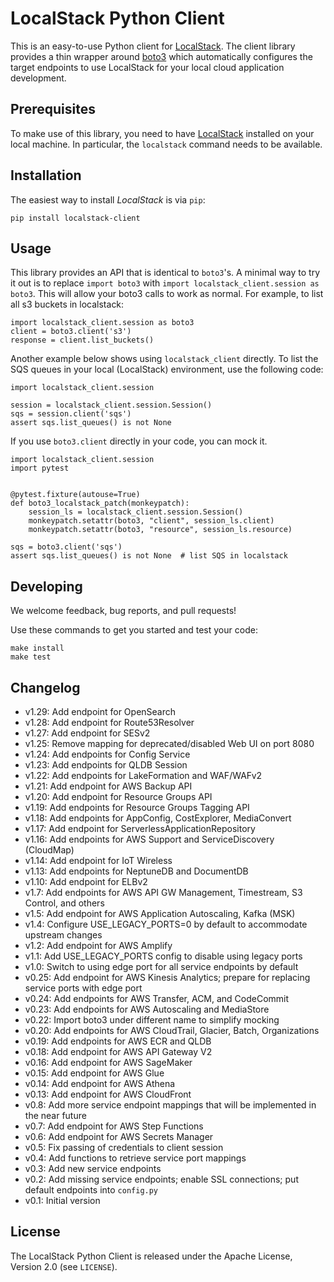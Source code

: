# LocalStack Python Client

This is an easy-to-use Python client for [LocalStack](https://github.com/localstack/localstack).
The client library provides a thin wrapper around [boto3](https://github.com/boto/boto3) which
automatically configures the target endpoints to use LocalStack for your local cloud
application development.

## Prerequisites

To make use of this library, you need to have [LocalStack](https://github.com/localstack/localstack)
installed on your local machine. In particular, the `localstack` command needs to be available.

## Installation

The easiest way to install *LocalStack* is via `pip`:

```
pip install localstack-client
```

## Usage

This library provides an API that is identical to `boto3`'s. A minimal way to try it out is to replace
`import boto3` with `import localstack_client.session as boto3`. This will allow your boto3 calls to work as normal.
For example, to list all s3 buckets in localstack:

```
import localstack_client.session as boto3
client = boto3.client('s3')
response = client.list_buckets()
```

Another example below shows using `localstack_client` directly. To list the SQS queues
in your local (LocalStack) environment, use the following code:

```
import localstack_client.session

session = localstack_client.session.Session()
sqs = session.client('sqs')
assert sqs.list_queues() is not None
```

If you use `boto3.client` directly in your code, you can mock it.

```
import localstack_client.session
import pytest


@pytest.fixture(autouse=True)
def boto3_localstack_patch(monkeypatch):
    session_ls = localstack_client.session.Session()
    monkeypatch.setattr(boto3, "client", session_ls.client)
    monkeypatch.setattr(boto3, "resource", session_ls.resource)
```

```
sqs = boto3.client('sqs')
assert sqs.list_queues() is not None  # list SQS in localstack
```


## Developing

We welcome feedback, bug reports, and pull requests!

Use these commands to get you started and test your code:

```
make install
make test
```

## Changelog

* v1.29: Add endpoint for OpenSearch
* v1.28: Add endpoint for Route53Resolver
* v1.27: Add endpoint for SESv2
* v1.25: Remove mapping for deprecated/disabled Web UI on port 8080
* v1.24: Add endpoints for Config Service
* v1.23: Add endpoints for QLDB Session
* v1.22: Add endpoints for LakeFormation and WAF/WAFv2
* v1.21: Add endpoint for AWS Backup API
* v1.20: Add endpoint for Resource Groups API
* v1.19: Add endpoints for Resource Groups Tagging API
* v1.18: Add endpoints for AppConfig, CostExplorer, MediaConvert
* v1.17: Add endpoint for ServerlessApplicationRepository
* v1.16: Add endpoints for AWS Support and ServiceDiscovery (CloudMap)
* v1.14: Add endpoint for IoT Wireless
* v1.13: Add endpoints for NeptuneDB and DocumentDB
* v1.10: Add endpoint for ELBv2
* v1.7: Add endpoints for AWS API GW Management, Timestream, S3 Control, and others
* v1.5: Add endpoint for AWS Application Autoscaling, Kafka (MSK)
* v1.4: Configure USE_LEGACY_PORTS=0 by default to accommodate upstream changes
* v1.2: Add endpoint for AWS Amplify
* v1.1: Add USE_LEGACY_PORTS config to disable using legacy ports
* v1.0: Switch to using edge port for all service endpoints by default
* v0.25: Add endpoint for AWS Kinesis Analytics; prepare for replacing service ports with edge port
* v0.24: Add endpoints for AWS Transfer, ACM, and CodeCommit
* v0.23: Add endpoints for AWS Autoscaling and MediaStore
* v0.22: Import boto3 under different name to simplify mocking
* v0.20: Add endpoints for AWS CloudTrail, Glacier, Batch, Organizations
* v0.19: Add endpoints for AWS ECR and QLDB
* v0.18: Add endpoint for AWS API Gateway V2
* v0.16: Add endpoint for AWS SageMaker
* v0.15: Add endpoint for AWS Glue
* v0.14: Add endpoint for AWS Athena
* v0.13: Add endpoint for AWS CloudFront
* v0.8: Add more service endpoint mappings that will be implemented in the near future
* v0.7: Add endpoint for AWS Step Functions
* v0.6: Add endpoint for AWS Secrets Manager
* v0.5: Fix passing of credentials to client session
* v0.4: Add functions to retrieve service port mappings
* v0.3: Add new service endpoints
* v0.2: Add missing service endpoints; enable SSL connections; put default endpoints into `config.py`
* v0.1: Initial version

## License

The LocalStack Python Client is released under the Apache License, Version 2.0 (see `LICENSE`).

